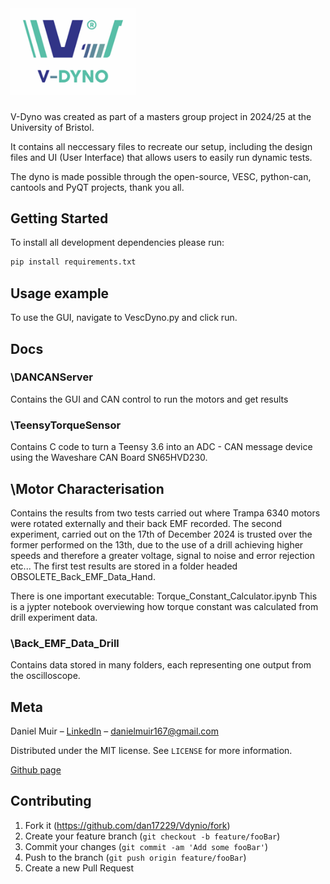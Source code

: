 # <img src="VDyno/GUI/styles/MainLogo.png" alt="logo" width="200"/>

V-Dyno was created as part of a masters group project in 2024/25 at the University of Bristol. 

It contains all neccessary files to recreate our setup, including the design files and UI (User Interface) that allows users to easily run dynamic tests.

The dyno is made possible through the open-source, VESC, python-can, cantools and PyQT projects, thank you all.

## Getting Started
To install all development dependencies please run:

```sh
pip install requirements.txt
```

## Usage example
To use the GUI, navigate to VescDyno.py and click run.

## Docs
### \DANCANServer
Contains the GUI and CAN control to run the motors and get results
### \TeensyTorqueSensor
Contains C code to turn a Teensy 3.6 into an ADC - CAN message device using the Waveshare CAN Board SN65HVD230.

## \Motor Characterisation
Contains the results from two tests carried out where Trampa 6340 motors were rotated externally and their back EMF recorded. The second experiment, carried out on the 17th of December 2024 is trusted over the former performed on the 13th, due to the use of a drill achieving higher speeds and therefore a greater voltage, signal to noise and error rejection etc... The first test results are stored in a folder headed OBSOLETE_Back_EMF_Data_Hand.

There is one important executable: Torque_Constant_Calculator.ipynb
This is a jypter notebook overviewing how torque constant was calculated from drill experiment data.

### \Back_EMF_Data_Drill
Contains data stored in many folders, each representing one output from the oscilloscope.

## Meta

Daniel Muir – [LinkedIn](https://www.linkedin.com/in/daniel-muir31415/) – danielmuir167@gmail.com

Distributed under the MIT license. See ``LICENSE`` for more information.

[Github page](https://github.com/dan17229/V-Dyno)

## Contributing

1. Fork it (<https://github.com/dan17229/Vdynio/fork>)
2. Create your feature branch (`git checkout -b feature/fooBar`)
3. Commit your changes (`git commit -am 'Add some fooBar'`)
4. Push to the branch (`git push origin feature/fooBar`)
5. Create a new Pull Request

<!-- Markdown link & img dfn's -->
[npm-image]: v
[npm-url]: https://npmjs.org/package/datadog-metrics
[npm-downloads]: https://img.shields.io/npm/dm/datadog-metrics.svg?style=flat-square
[travis-image]: https://img.shields.io/travis/dbader/node-datadog-metrics/master.svg?style=flat-square
[travis-url]: https://travis-ci.org/dbader/node-datadog-metrics
[wiki]: https://github.com/yourname/yourproject/wiki